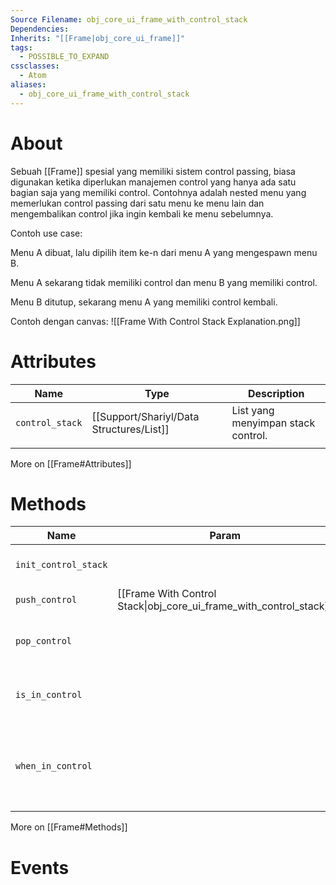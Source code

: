 ```yaml
---
Source Filename: obj_core_ui_frame_with_control_stack
Dependencies: 
Inherits: "[[Frame|obj_core_ui_frame]]"
tags:
  - POSSIBLE_TO_EXPAND
cssclasses:
  - Atom
aliases:
  - obj_core_ui_frame_with_control_stack
---
```

# About
Sebuah [[Frame]] spesial yang memiliki sistem control passing, biasa digunakan ketika diperlukan manajemen control yang hanya ada satu bagian saja yang memiliki control. Contohnya adalah nested menu yang memerlukan control passing dari satu menu ke menu lain dan mengembalikan control jika ingin kembali ke menu sebelumnya.

Contoh use case:

Menu A dibuat, lalu dipilih item ke-n dari menu A yang mengespawn menu B.

Menu A sekarang tidak memiliki control dan menu B yang memiliki control.

Menu B ditutup, sekarang menu A yang memiliki control kembali.

Contoh dengan canvas:
![[Frame With Control Stack Explanation.png]]

# Attributes
| Name            | Type     | Description                        |
| --------------- | -------- | ---------------------------------- |
| `control_stack` | [[Support/Shariyl/Data Structures/List]] | List yang menyimpan stack control. |
|                 |          |                                    |
More on [[Frame#Attributes]]

# Methods
| Name                 | Param                                                              | Returns   | Description                                                                  |
| -------------------- | ------------------------------------------------------------------ | --------- | ---------------------------------------------------------------------------- |
| `init_control_stack` |                                                                    |           | Initialize and reset the control stack                                       |
| `push_control`       | [[Frame With Control Stack\|obj_core_ui_frame_with_control_stack]] |           | Get the width of the frame                                                   |
| `pop_control`        |                                                                    |           | Mengembalikan control ke pemilik sebelumnya                                  |
| `is_in_control`      |                                                                    | `Boolean` | Mengecek apakah object ini memiliki control                                  |
| `when_in_control`    |                                                                    |           | Event loop yang dieksekusi ketika `is_in_control` True. **Perlu dioverride** |
More on [[Frame#Methods]]

# Events